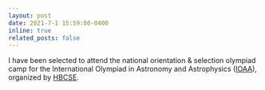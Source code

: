 ```yaml
---
layout: post
date: 2021-7-1 15:59:00-0400
inline: true
related_posts: false
---
```


I have been selected to attend the national orientation & selection olympiad camp for the International Olympiad in Astronomy and Astrophysics ([IOAA](https://www.ioaastrophysics.org/)), organized by [HBCSE](https://olympiads.hbcse.tifr.res.in/). 

